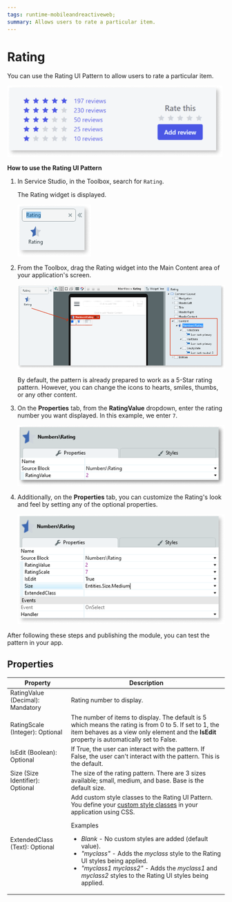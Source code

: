 ```yaml
---
tags: runtime-mobileandreactiveweb;
summary: Allows users to rate a particular item.
---
```


# Rating

You can use the Rating UI Pattern to allow users to rate a particular item. 

![](<images/rating-4-ss.png>)

**How to use the Rating UI Pattern**

1. In Service Studio, in the Toolbox, search for `Rating`.

    The Rating widget is displayed.

    ![](<images/rating-1-ss.png>)

1. From the Toolbox, drag the Rating widget into the Main Content area of your application's screen.

    ![](<images/rating-2-ss.png>)

    By default, the pattern is already prepared to work as a 5-Star rating pattern. However, you can change the icons to hearts, smiles, thumbs, or any other content.

1. On the **Properties** tab, from the **RatingValue** dropdown, enter the rating number you want displayed. In this example, we enter `7`.  
    
    ![](<images/rating-5-ss.png>)

1. Additionally, on the **Properties** tab, you can customize the Rating's look and feel by setting any of the optional properties.

    ![](<images/rating-3-ss.png>)

After following these steps and publishing the module, you can test the pattern in your app.

## Properties

| Property | Description |
|---|---|
| RatingValue (Decimal): Mandatory | Rating number to display. |
| RatingScale (Integer): Optional | The number of items to display. The default is 5 which means the rating is from 0 to 5. If set to 1, the item behaves as a view only element and the **IsEdit** property is automatically set to False. |
| IsEdit (Boolean): Optional | If True, the user can interact with the pattern. If False, the user can't interact with the pattern. This is the default. |
| Size (Size Identifier): Optional | The size of the rating pattern. There are 3 sizes available; small, medium, and base. Base is the default size.  |
| ExtendedClass (Text): Optional | Add custom style classes to the Rating UI Pattern. You define your [custom style classes](../../../look-feel/css.md) in your application using CSS. <p>Examples <ul><li>_Blank_ - No custom styles are added (default value).</li><li>_"myclass"_ - Adds the _myclass_ style to the Rating UI styles being applied.</li><li>_"myclass1 myclass2"_ - Adds the _myclass1_ and _myclass2_ styles to the Rating UI styles being applied.</li></ul></p> |
